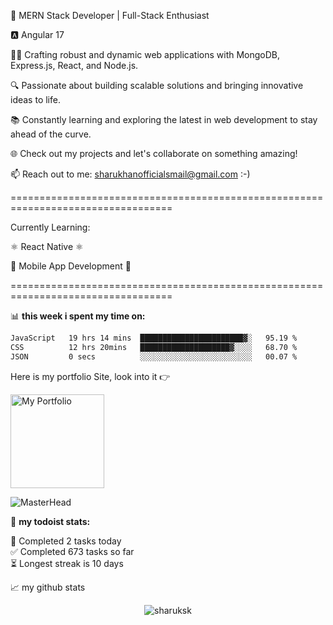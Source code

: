 🌟 MERN Stack Developer | Full-Stack Enthusiast

🅰️ Angular 17

👨‍💻 Crafting robust and dynamic web applications with MongoDB, Express.js, React, and Node.js.

🔍 Passionate about building scalable solutions and bringing innovative ideas to life.

📚 Constantly learning and exploring the latest in web development to stay ahead of the curve.

🌐 Check out my projects and let's collaborate on something amazing!

📫 Reach out to me: [sharukhanofficialsmail@gmail.com](mailto:sharukhanofficialsmail@gmail.com) :-)

==================================================================================

Currently Learning: 

⚛ React Native ⚛

📲 Mobile App Development  📲

==================================================================================

📊 **this week i spent my time on:**
<!--START_SECTION:waka-->

```txt
JavaScript   19 hrs 14 mins  ███████████████████████▓░   95.19 %
CSS          12 hrs 20mins   ████████████████████▓░░░░   68.70 %
JSON         0 secs          ░░░░░░░░░░░░░░░░░░░░░░░░░   00.07 %
```

<!--END_SECTION:waka-->

Here is my portfolio Site, look into it 👉

<a href="https://sharukhan-portfolio-mern.netlify.app/" target="_blank"><img src="https://static.vecteezy.com/system/resources/thumbnails/012/871/548/small_2x/click-here-button-in-yellow-colors-with-pointer-clicking-click-here-web-button-illustration-png.png" alt="My Portfolio" width="150" ></a>

![MasterHead](https://cdn.dribbble.com/users/698857/screenshots/2956148/final-animation.gif)

🚧 **my todoist stats:**
<!-- TODO-IST:START -->       
🌸  Completed 2 tasks today           
✅  Completed 673 tasks so far           
⏳  Longest streak is 10 days
<!-- TODO-IST:END -->


📈 my github stats

<p align="center"> <img src="https://github-readme-stats.vercel.app/api?username=sharuksk&show_icons=true&theme=gotham" alt="sharuksk" />



